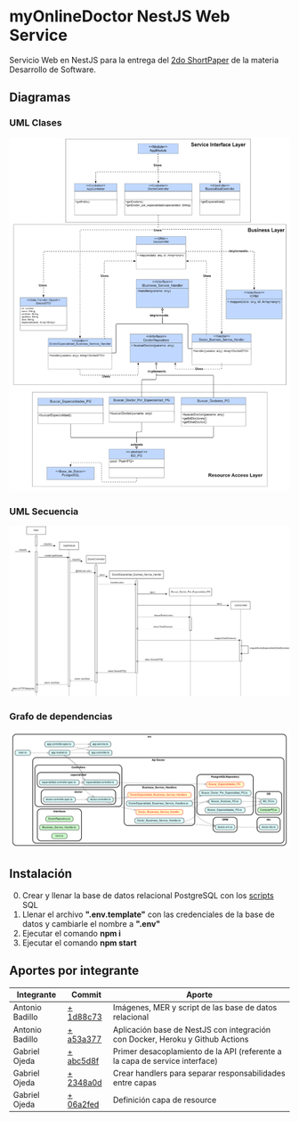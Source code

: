 # myOnlineDoctor NestJS Web Service

Servicio Web en NestJS para la entrega del [2do ShortPaper](/docs/2erShortPaper-Sub3.pdf) de la materia Desarrollo de Software.

## Diagramas

### UML Clases

![UML Clases](/docs/diagrama-clases-nest.png)

### UML Secuencia

![UML Secuencia](/docs/diagrama-secuencia-nest.png)

### Grafo de dependencias

![Grafo de dependencias](/docs/dependencygraph.png)

## Instalación

0. Crear y llenar la base de datos relacional PostgreSQL con los [scripts](DB/scripts) SQL
1. Llenar el archivo **".env.template"** con las credenciales de la base de datos y cambiarle el nombre a **".env"**
2. Ejecutar el comando **npm i**
3. Ejecutar el comando **npm start**

## Aportes por integrante

| Integrante      | Commit                                                                                                           | Aporte                                                                        |
| --------------- | ---------------------------------------------------------------------------------------------------------------- | ----------------------------------------------------------------------------- |
| Antonio Badillo | [+ 1d88c73](https://github.com/The-Hackers-UCAB/SP2-SUB3-NestJS/commit/1d88c7307062f6d2c68647884690b47fa6da3253) | Imágenes, MER y script de las base de datos relacional                        |
| Antonio Badillo | [+ a53a377](https://github.com/The-Hackers-UCAB/SP2-SUB3-NestJS/commit/1d88c7307062f6d2c68647884690b47fa6da3253) | Aplicación base de NestJS con integración con Docker, Heroku y Github Actions |
| Gabriel Ojeda | [+ abc5d8f](https://github.com/The-Hackers-UCAB/SP2-SUB3-NestJS/commit/abc5d8fe447d81eb0e6d30f7c677c31973eb9da8) | Primer desacoplamiento de la API (referente a la capa de service interface) |
| Gabriel Ojeda | [+ 2348a0d](https://github.com/The-Hackers-UCAB/SP2-SUB3-NestJS/commit/2348a0d967763c9241015b0e621c2518c5a8081c) | Crear handlers para separar responsabilidades entre capas |
| Gabriel Ojeda | [+ 06a2fed](https://github.com/The-Hackers-UCAB/SP2-SUB3-NestJS/commit/06a2fed846b72a3d991457c71b1472af00bb8411) | Definición capa de resource |
